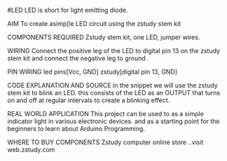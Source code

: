 #LED 
LED is short for light emitting diode.

AIM 
To create  asimp[le LED  circuit using the zstudy stem kit 

COMPONENTS REQUIRED 
Zstudy stem kit, one LED, jumper wires.

WIRING 
Connect the positive leg of the LED to digital pin 13 on the zstudy stem kit and connect the negative leg to ground .

PIN WIRING 
led pins[Vcc,   GND] zstudy[digital pin 13, GND]

CODE EXPLANATION AND SOURCE
in the snippet we will use the zstudy stem kit to blink an LED. this consists of the LED as an OUTPUT that turns on and off at regular intervals to create a blinking effect.

REAL WORLD APPLICATION 
This project can be used to as a simple indicator light in various electronic devices.
and as a starting point for the beginners to learn about Arduino Programming.


WHERE TO BUY COMPONENTS 
Zstudy computer online store ..visit web.zstudy.com